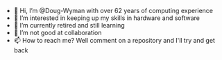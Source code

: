 - 👋 Hi, I’m @Doug-Wyman with over 62 years of computing experience
- 👀 I’m interested in keeping up my skills in hardware and software
- 🌱 I’m currently retired and still learning 
- 💞️ I’m not good at collaboration
- 📫 How to reach me?  Well comment on a repository and I'll try and get back

<!---
Doug-Wyman/Doug-Wyman is a ✨ special ✨ repository because its `README.md` (this file) appears on your GitHub profile.
You can click the Preview link to take a look at your changes.
--->
